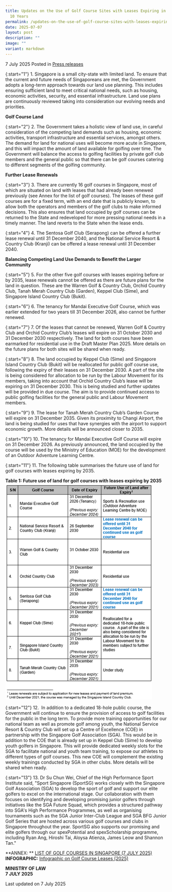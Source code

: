 ```yaml
---
title: Updates on the Use of Golf Course Sites with Leases Expiring in the Next
  10 Years
permalink: /updates-on-the-use-of-golf-course-sites-with-leases-expiring-in-the-next-10-years/
date: 2025-07-07
layout: post
description: ""
image: ""
variant: markdown
---
```

7 July 2025 Posted in [Press releases](/news/press-releases)

{:start="1"}
1.&nbsp;Singapore is a small city-state with limited land. To ensure that the current and future needs of Singaporeans are met, the Government adopts a long-term approach towards our land use planning. This includes ensuring sufficient land to meet critical national needs, such as housing, economic activities, security, and essential infrastructure. Land use plans are continuously reviewed taking into consideration our evolving needs and priorities.

**Golf Course Land**

{:start="2"}
2.&nbsp;The Government takes a holistic view of land use, in careful consideration of the competing land demands such as housing, economic activities, transport infrastructure and essential services, amongst others. The demand for land for national uses will become more acute in Singapore, and this will impact the amount of land available for golfing over time. The Government will balance the access to golfing facilities by private golf club members and the general public so that there can be golf courses catering to different segments of the golfing community.

**Further Lease Renewals**

{:start="3"}
3.&nbsp;There are currently 16 golf courses in Singapore, most of which are situated on land with leases that had already been renewed previously (see Annex for the list of golf courses). The leases of these golf courses are for a fixed term, with an end date that is publicly known, to allow both the operators and members of the golf clubs to make informed decisions. This also ensures that land occupied by golf courses can be returned to the State and redeveloped for more pressing national needs in a timely manner. The land reverts to the State when the lease ends.

{:start="4"}
4.&nbsp;The Sentosa Golf Club (Serapong) can be offered a further lease renewal until 31 December 2040, and the National Service Resort &amp; Country Club (Kranji) can be offered a lease renewal until 31 December 2040.

**Balancing Competing Land Use Demands to Benefit the Larger Community**

{:start="5"}
5.&nbsp;For the other five golf courses with leases expiring before or by 2035, lease renewals cannot be offered as there are future plans for the land in question. These are the Warren Golf &amp; Country Club, Orchid Country Club, Tanah Merah Country Club (Garden), Keppel Club (Sime), and Singapore Island Country Club (Bukit).

{:start="6"}
6.&nbsp;The tenancy for Mandai Executive Golf Course, which was earlier extended for two years till 31 December 2026, also cannot be further renewed.

{:start="7"}
7.&nbsp;Of the leases that cannot be renewed, Warren Golf &amp; Country Club and Orchid Country Club’s leases will expire on 31 October 2030 and 31 December 2030 respectively. The land for both courses have been earmarked for residential use in the Draft Master Plan 2025. More details on the future plans for both sites will be shared when ready.

{:start="8"}
8.&nbsp;The land occupied by Keppel Club (Sime) and Singapore Island Country Club (Bukit) will be reallocated for public golf course use, following the expiry of their leases on 31 December 2030. A part of the site is being considered for allocation to be run by the Labour Movement for its members, taking into account that Orchid Country Club’s lease will be expiring on 31 December 2030. This is being studied and further updates will be provided in due course. The aim is to provide continued access to public golfing facilities for the general public and Labour Movement members.

{:start="9"}
9.&nbsp;The lease for Tanah Merah Country Club’s Garden Course will expire on 31 December 2035. Given its proximity to Changi Airport, the land is being studied for uses that have synergies with the airport to support economic growth. More details will be announced closer to 2035.

{:start="10"}
10.&nbsp;The tenancy for Mandai Executive Golf Course will expire on 31 December 2026. As previously announced, the land occupied by the course will be used by the Ministry of Education (MOE) for the development of an Outdoor Adventure Learning Centre.

{:start="11"}
11.&nbsp;The following table summarises the future use of land for golf courses with leases expiring by 2035.

**Table 1: Future use of land for golf courses with leases expiring by 2035**
![](/images/Table_for_golf_press_release_2025.png)

{:start="12"}
12.&nbsp; In addition to a dedicated 18-hole public course, the Government will continue to ensure the provision of access to golf facilities for the public in the long term. To provide more training opportunities for our national team as well as promote golf among youth, the National Service Resort &amp; Country Club will set up a Centre of Excellence (COE) in partnership with the Singapore Golf Association (SGA). This would be in addition to the COE that is already set up in Keppel Club (Sime) to develop youth golfers in Singapore. This will provide dedicated weekly slots for the SGA to facilitate national and youth team training, to expose our athletes to different types of golf courses. This new COE will complement the existing weekly trainings conducted by SGA in other clubs. More details will be shared when ready.

{:start="13"}
13.&nbsp;Dr Su Chun Wei, Chief of the High Performance Sport Institute said, "Sport Singapore (SportSG) works closely with the Singapore Golf Association (SGA) to develop the sport of golf and support our elite golfers to excel on the international stage. Our collaboration with them focuses on identifying and developing promising junior golfers through initiatives like the SGA Future Squad, which provides a structured pathway into SGA's High Performance Programmes, as well as organising tournaments such as the SGA Junior Inter-Club League and SGA BFG Junior Golf Series that are hosted across various golf courses and clubs in Singapore throughout the year. SportSG also supports our promising and elite golfers through our spexPotential and spexScholarship programme, including Ryan Ang, Hiroshi Tai, Aloysa Atienza, James Leow and Shannon Tan."


**ANNEX: ** [LIST OF GOLF COURSES IN SINGAPORE (7 JULY 2025)](/files/Annex__List_of_Golf_Courses_in_Singapore__7_July_2025_.pdf)<br>
**INFOGRAPHIC:** [Infographic on Golf Course Leases (2025)](/files/news/press-releases/Infographic_on_golf_course_leases__2025_.pdf)

<b>MINISTRY OF LAW</b><br>
<b>7 JULY 2025</b>

<p class="right-side-updated">Last updated on 7 July 2025</p>